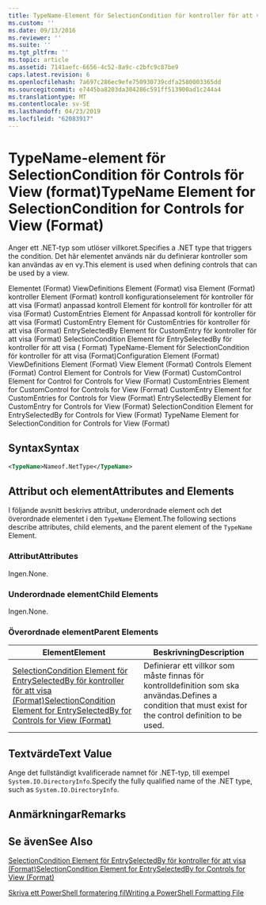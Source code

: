 ```yaml
---
title: TypeName-Element för SelectionCondition för kontroller för att visa (Format) | Microsoft Docs
ms.custom: ''
ms.date: 09/13/2016
ms.reviewer: ''
ms.suite: ''
ms.tgt_pltfrm: ''
ms.topic: article
ms.assetid: 7141aefc-6656-4c52-8a9c-c2bfc9c87be9
caps.latest.revision: 6
ms.openlocfilehash: 7a697c286ec9efe750930739cdfa2580003365dd
ms.sourcegitcommit: e7445ba8203da304286c591ff513900ad1c244a4
ms.translationtype: MT
ms.contentlocale: sv-SE
ms.lasthandoff: 04/23/2019
ms.locfileid: "62083917"
---
```

# <a name="typename-element-for-selectioncondition-for-controls-for-view-format"></a><span data-ttu-id="0c7b7-102">TypeName-element för SelectionCondition för Controls för View (format)</span><span class="sxs-lookup"><span data-stu-id="0c7b7-102">TypeName Element for SelectionCondition for Controls for View (Format)</span></span>

<span data-ttu-id="0c7b7-103">Anger ett .NET-typ som utlöser villkoret.</span><span class="sxs-lookup"><span data-stu-id="0c7b7-103">Specifies a .NET type that triggers the condition.</span></span> <span data-ttu-id="0c7b7-104">Det här elementet används när du definierar kontroller som kan användas av en vy.</span><span class="sxs-lookup"><span data-stu-id="0c7b7-104">This element is used when defining controls that can be used by a view.</span></span>

<span data-ttu-id="0c7b7-105">Elementet (Format) ViewDefinitions Element (Format) visa Element (Format) kontroller Element (Format) kontroll konfigurationselement för kontroller för att visa (Format) anpassad kontroll Element för kontroll för kontroller för att visa (Format) CustomEntries Element för Anpassad kontroll för kontroller för att visa (Format) CustomEntry Element för CustomEntries för kontroller för att visa (Format) EntrySelectedBy Element för CustomEntry för kontroller för att visa (Format) SelectionCondition Element för EntrySelectedBy för kontroller för att visa ( Format) TypeName-Element för SelectionCondition för kontroller för att visa (Format)</span><span class="sxs-lookup"><span data-stu-id="0c7b7-105">Configuration Element (Format) ViewDefinitions Element (Format) View Element (Format) Controls Element (Format) Control Element for Controls for View (Format) CustomControl Element for Control for Controls for View (Format) CustomEntries Element for CustomControl for Controls for View (Format) CustomEntry Element for CustomEntries for Controls for View (Format) EntrySelectedBy Element for CustomEntry for Controls for View (Format) SelectionCondition Element for EntrySelectedBy for Controls for View (Format) TypeName Element for SelectionCondition for Controls for View (Format)</span></span>

## <a name="syntax"></a><span data-ttu-id="0c7b7-106">Syntax</span><span class="sxs-lookup"><span data-stu-id="0c7b7-106">Syntax</span></span>

```xml
<TypeName>Nameof.NetType</TypeName>

```

## <a name="attributes-and-elements"></a><span data-ttu-id="0c7b7-107">Attribut och element</span><span class="sxs-lookup"><span data-stu-id="0c7b7-107">Attributes and Elements</span></span>

<span data-ttu-id="0c7b7-108">I följande avsnitt beskrivs attribut, underordnade element och det överordnade elementet i den `TypeName` Element.</span><span class="sxs-lookup"><span data-stu-id="0c7b7-108">The following sections describe attributes, child elements, and the parent element of the `TypeName` Element.</span></span>

### <a name="attributes"></a><span data-ttu-id="0c7b7-109">Attribut</span><span class="sxs-lookup"><span data-stu-id="0c7b7-109">Attributes</span></span>

<span data-ttu-id="0c7b7-110">Ingen.</span><span class="sxs-lookup"><span data-stu-id="0c7b7-110">None.</span></span>

### <a name="child-elements"></a><span data-ttu-id="0c7b7-111">Underordnade element</span><span class="sxs-lookup"><span data-stu-id="0c7b7-111">Child Elements</span></span>

<span data-ttu-id="0c7b7-112">Ingen.</span><span class="sxs-lookup"><span data-stu-id="0c7b7-112">None.</span></span>

### <a name="parent-elements"></a><span data-ttu-id="0c7b7-113">Överordnade element</span><span class="sxs-lookup"><span data-stu-id="0c7b7-113">Parent Elements</span></span>

|<span data-ttu-id="0c7b7-114">Element</span><span class="sxs-lookup"><span data-stu-id="0c7b7-114">Element</span></span>|<span data-ttu-id="0c7b7-115">Beskrivning</span><span class="sxs-lookup"><span data-stu-id="0c7b7-115">Description</span></span>|
|-------------|-----------------|
|[<span data-ttu-id="0c7b7-116">SelectionCondition Element för EntrySelectedBy för kontroller för att visa (Format)</span><span class="sxs-lookup"><span data-stu-id="0c7b7-116">SelectionCondition Element for EntrySelectedBy for Controls for View (Format)</span></span>](./selectioncondition-element-for-entryselectedby-for-controls-for-view-format.md)|<span data-ttu-id="0c7b7-117">Definierar ett villkor som måste finnas för kontrolldefinition som ska användas.</span><span class="sxs-lookup"><span data-stu-id="0c7b7-117">Defines a condition that must exist for the control definition to be used.</span></span>|

## <a name="text-value"></a><span data-ttu-id="0c7b7-118">Textvärde</span><span class="sxs-lookup"><span data-stu-id="0c7b7-118">Text Value</span></span>

<span data-ttu-id="0c7b7-119">Ange det fullständigt kvalificerade namnet för .NET-typ, till exempel `System.IO.DirectoryInfo`.</span><span class="sxs-lookup"><span data-stu-id="0c7b7-119">Specify the fully qualified name of the .NET type, such as `System.IO.DirectoryInfo`.</span></span>

## <a name="remarks"></a><span data-ttu-id="0c7b7-120">Anmärkningar</span><span class="sxs-lookup"><span data-stu-id="0c7b7-120">Remarks</span></span>

## <a name="see-also"></a><span data-ttu-id="0c7b7-121">Se även</span><span class="sxs-lookup"><span data-stu-id="0c7b7-121">See Also</span></span>

[<span data-ttu-id="0c7b7-122">SelectionCondition Element för EntrySelectedBy för kontroller för att visa (Format)</span><span class="sxs-lookup"><span data-stu-id="0c7b7-122">SelectionCondition Element for EntrySelectedBy for Controls for View (Format)</span></span>](./selectioncondition-element-for-entryselectedby-for-controls-for-view-format.md)

[<span data-ttu-id="0c7b7-123">Skriva ett PowerShell formatering fil</span><span class="sxs-lookup"><span data-stu-id="0c7b7-123">Writing a PowerShell Formatting File</span></span>](./writing-a-powershell-formatting-file.md)

